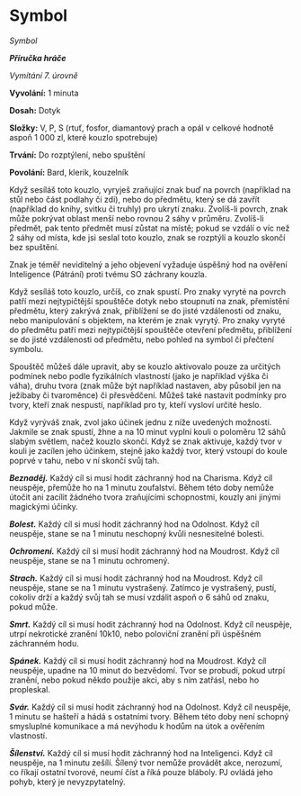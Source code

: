 # Symbol

*Symbol*

***Příručka hráče***

*Vymítání 7. úrovně*

**Vyvolání:** 1 minuta

**Dosah:** Dotyk

**Složky:** V, P, S (rtuť, fosfor, diamantový prach a opál v celkové hodnotě aspoň 1 000 zl, které kouzlo spotrebuje)

**Trvání:** Do rozptýlení, nebo spuštění

**Povolání:** Bard, klerik, kouzelník

Když sesíláš toto kouzlo, vyryješ zraňující znak buď na povrch (například na stůl nebo část podlahy či zdi), nebo do předmětu, který se dá zavřít (například do knihy, svitku či truhly) pro ukrytí znaku. Zvolíš-li povrch, znak může pokrývat oblast menší nebo rovnou 2 sáhy v průměru. Zvolíš-li předmět, pak tento předmět musí zůstat na místě; pokud se vzdálí o víc než 2 sáhy od místa, kde jsi seslal toto kouzlo, znak se rozptýlí a kouzlo skončí bez spuštění.

Znak je téměř neviditelný a jeho objevení vyžaduje úspěšný hod na ověření Inteligence (Pátrání) proti tvému SO záchrany kouzla.

Když sesíláš toto kouzlo, určíš, co znak spustí. Pro znaky vyryté na povrch patří mezi nejtypičtější spouštěče dotyk nebo stoupnutí na znak, přemístění předmětu, který zakrývá znak, přiblížení se do jisté vzdálenosti od znaku, nebo manipulování s objektem, na kterém je znak vyrytý. Pro znaky vyryté do předmětu patří mezi nejtypičtější spouštěče otevření předmětu, přiblížení se do jisté vzdálenosti od předmětu, nebo pohled na symbol či přečtení symbolu.

Spouštěč můžeš dále upravit, aby se kouzlo aktivovalo pouze za určitých podmínek nebo podle fyzikálních vlastností (jako je například výška či váha), druhu tvora (znak může být například nastaven, aby působil jen na ježibaby či tvaroměnce) či přesvědčení. Můžeš také nastavit podmínky pro tvory, kteří znak nespustí, například pro ty, kteří vysloví určité heslo.

Když vyrýváš znak, zvol jako účinek jednu z níže uvedených možností. Jakmile se znak spustí, žhne a na 10 minut vyplní kouli o poloměru 12 sáhů slabým světlem, načež kouzlo skončí. Když se znak aktivuje, každý tvor v kouli je zacílen jeho účinkem, stejně jako každý tvor, který vstoupí do koule poprvé v tahu, nebo v ní skončí svůj tah.

***Beznaděj.*** Každý cíl si musí hodit záchranný hod na Charisma. Když cíl neuspěje, přemůže ho na 1 minutu zoufalství. Během této doby nemůže útočit ani zacílit žádného tvora zraňujícími schopnostmi, kouzly ani jinými magickými účinky.

***Bolest.*** Každý cíl si musí hodit záchranný hod na Odolnost. Když cíl neuspěje, stane se na 1 minutu neschopný kvůli nesnesitelné bolesti.

***Ochromení.*** Každý cíl si musí hodit záchranný hod na Moudrost. Když cíl neuspěje, stane se na 1 minutu ochromený.

***Strach.*** Každý cíl si musí hodit záchranný hod na Moudrost. Když cíl neuspěje, stane se na 1 minutu vystrašený. Zatímco je vystrašený, pustí, cokoliv drží a každý svůj tah se musí vzdálit aspoň o 6 sáhů od znaku, pokud může.

***Smrt.*** Každý cíl si musí hodit záchranný hod na Odolnost. Když cíl neuspěje, utrpí nekrotické zranění 10k10, nebo poloviční zranění při úspěšném záchranném hodu.

***Spánek.*** Každý cíl si musí hodit záchranný hod na Moudrost. Když cíl neuspěje, upadne na 10 minut do bezvědomí. Tvor se probudí, pokud utrpí zranění, nebo pokud někdo použije akci, aby s ním zatřásl, nebo ho propleskal.

***Svár.*** Každý cíl si musí hodit záchranný hod na Odolnost. Když cíl neuspěje, 1 minutu se hašteří a hádá s ostatními tvory. Během této doby není schopný smysluplné komunikace a má nevýhodu k hodům na útok a ověřením vlastností.

***Šílenství.*** Každý cíl si musí hodit záchranný hod na Inteligenci. Když cíl neuspěje, na 1 minutu zešílí. Šílený tvor nemůže provádět akce, nerozumí, co říkají ostatní tvorové, neumí číst a říká pouze bláboly. PJ ovládá jeho pohyb, který je nevyzpytatelný.